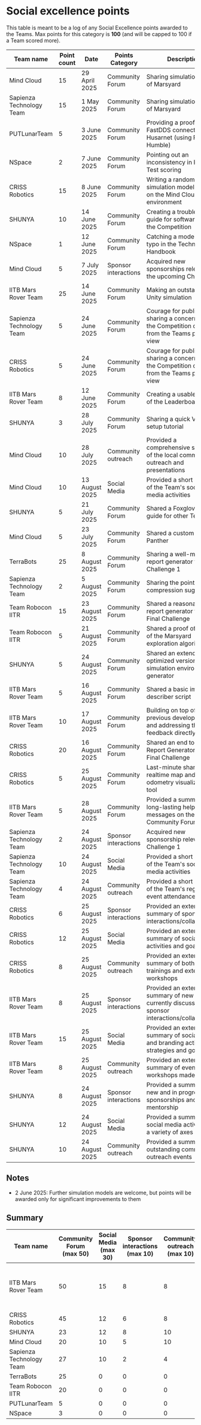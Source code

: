 # Social excellence points

This table is meant to be a log of any Social Excellence points awarded to the Teams. Max points for this category is **100** (and will be capped to 100 if a Team scored more).

| Team name                | Point count | Date           | Points Category      | Description                                                                                       | URL                                                                                               |
| ------------------------ | ----------- | -------------- | -------------------- | ------------------------------------------------------------------------------------------------- | ------------------------------------------------------------------------------------------------- |
| Mind Cloud               | 15          | 29 April 2025  | Community Forum      | Sharing simulation model of Marsyard                                                              | https://erc2025.husarion.com/t/simulation-world-and-models/49                                     |
| Sapienza Technology Team | 15          | 1 May 2025     | Community Forum      | Sharing simulation model of Marsyard                                                              | https://erc2025.husarion.com/t/simulation-world-and-models/49                                     |
| PUTLunarTeam             | 5           | 3 June 2025    | Community Forum      | Providing a proof of FastDDS connectivity via Husarnet (using ROS Humble)                         | e-mail                                                                                            |
| NSpace                   | 2           | 7 June 2025    | Community Forum      | Pointing out an inconsistency in Payload Test scoring                                             | https://erc2025.husarion.com/t/minor-inconsistency-in-payload-test-scoring-table/90               |
| CRISS Robotics           | 15          | 8 June 2025    | Community Forum      | Writing a randomizer for simulation model based on the Mind Cloud's environment                   | https://erc2025.husarion.com/t/challenge-1-world-creation/91                                      |
| SHUNYA                   | 10          | 14 June 2025   | Community Forum      | Creating a troubleshooting guide for software used in the Competition                             | https://erc2025.husarion.com/t/ros-2-connectivity-troubleshooting-guide/108                       |
| NSpace                   | 1           | 12 June 2025   | Community Forum      | Catching a model number typo in the Technical Handbook                                            | https://erc2025.husarion.com/t/clarification-on-led-matrix-type/104                               |
| Mind Cloud               | 5           | 7 July 2025    | Sponsor interactions | Acquired new sponsorships relevant to the upcoming Challenges                                     | (Private message) https://erc2025.husarion.com/t/sponsor-interactions-mind-cloud-team/124         |
| IITB Mars Rover Team     | 25          | 14 June 2025   | Community Forum      | Making an outstanding Unity simulation                                                            | https://erc2025.husarion.com/t/unity-simulation-setup/110                                         |
| Sapienza Technology Team | 5           | 24 June 2025   | Community Forum      | Courage for publicly sharing a concern about the Competition changes from the Teams point of view | https://erc2025.husarion.com/t/regarding-the-competition-changes/115                              |
| CRISS Robotics           | 5           | 24 June 2025   | Community Forum      | Courage for publicly sharing a concern about the Competition changes from the Teams point of view | https://erc2025.husarion.com/t/concern-regarding-the-sudden-changes/114                           |
| IITB Mars Rover Team     | 8           | 12 June 2025   | Community Forum      | Creating a usable version of the Leaderboard                                                      | https://erc2025.husarion.com/t/erc-2025-leaderboard/105                                           |
| SHUNYA                   | 3           | 28 July 2025   | Community Forum      | Sharing a quick VNC setup tutorial                                                                | https://erc2025.husarion.com/t/vnc-troubleshooting-guide/211                                      |
| Mind Cloud               | 10          | 28 July 2025   | Community outreach   | Provided a comprehensive summary of the local community outreach and presentations                | (Private message) https://erc2025.husarion.com/t/community-outreach-mind-cloud/212                |
| Mind Cloud               | 10          | 13 August 2025 | Social Media         | Provided a short summary of the Team's social media activities                                    | (Private message) https://erc2025.husarion.com/t/social-media-marketing-mind-cloud-team/240       |
| SHUNYA                   | 5           | 21 July 2025   | Community Forum      | Shared a Foxglove setup guide for other Teams                                                     | https://erc2025.husarion.com/t/foxglove-cum-troubleshooting-guide-ros-test/184                    |
| Mind Cloud               | 5           | 23 July 2025   | Community Forum      | Shared a custom GUI for Panther                                                                   | https://erc2025.husarion.com/t/tool-share-mind-clouds-ros-2-dashboard-for-panther-ugv/193         |
| TerraBots                | 25          | 8 August 2025  | Community Forum      | Sharing a well-made report generator for Challenge 1                                              | https://erc2025.husarion.com/t/automatic-report-generator-agent/232                               |
| Sapienza Technology Team | 2           | 5 August 2025  | Community Forum      | Sharing the point cloud compression suggestion                                                    | https://erc2025.husarion.com/t/payload-test-communication-issues-what-we-tried/226?u=pidpawel     |
| Team Robocon IITR        | 15          | 23 August 2025 | Community Forum      | Shared a reasonable report generator for the Final Challenge                                      | https://erc2025.husarion.com/t/tool-share-autonomous-object-detection-and-report-generation/256   |
| Team Robocon IITR        | 5           | 21 August 2025 | Community Forum      | Shared a proof of concept of the Marsyard exploration algorithm                                   | https://erc2025.husarion.com/t/tool-share-autonomous-exploration-toolkit-by-team-robocon-iitr/253 |
| SHUNYA                   | 5           | 24 August 2025 | Community Forum      | Shared an extended and optimized version of the simulation environment generator                  | https://erc2025.husarion.com/t/your-new-erc-practice-world-is-here/257                            |
| IITB Mars Rover Team     | 5           | 16 August 2025 | Community Forum      | Shared a basic image LLM describer script                                                         | https://erc2025.husarion.com/t/llm-descriptor-tool/245                                            |
| IITB Mars Rover Team     | 10          | 17 August 2025 | Community Forum      | Building on top of previous developments and addressing the feedback directly                     | https://erc2025.husarion.com/t/updated-unity-simulation-for-final-testing/248                     |
| CRISS Robotics           | 20          | 16 August 2025 | Community Forum      | Shared an end to end Report Generator for the Final Challenge                                     | https://erc2025.husarion.com/t/end-to-end-report-generator/246                                    |
| CRISS Robotics           | 5           | 25 August 2025 | Community Forum      | Last-minute shared a realtime map and odometry visualization tool                                 | https://erc2025.husarion.com/t/matplotlib-based-plotter-for-final-reports/264                     |
| IITB Mars Rover Team     | 5           | 28 August 2025 | Community Forum      | Provided a summary of a long-lasting helpful messages on the Community Forum                      | e-mail                                                                                            |
| Sapienza Technology Team | 2           | 24 August 2025 | Sponsor interactions | Acquired new sponsorship relevant to Challenge 1                                                  | e-mail                                                                                            |
| Sapienza Technology Team | 10          | 24 August 2025 | Social Media         | Provided a short summary of the Team's social media activities                                    | e-mail                                                                                            |
| Sapienza Technology Team | 4           | 24 August 2025 | Community outreach   | Provided a short summary of the Team's regular event attendance                                   | e-mail                                                                                            |
| CRISS Robotics           | 6           | 25 August 2025 | Sponsor interactions | Provided an extensive summary of sponsor interactions/collaboration                               | e-mail                                                                                            |
| CRISS Robotics           | 12          | 25 August 2025 | Social Media         | Provided an extensive summary of social media activities and goals                                | e-mail                                                                                            |
| CRISS Robotics           | 8           | 25 August 2025 | Community outreach   | Provided an extensive summary of both internal trainings and external workshops                   | e-mail                                                                                            |
| IITB Mars Rover Team     | 8           | 25 August 2025 | Sponsor interactions | Provided an extensive summary of new and currently discussed sponsor interactions/collaborations  | e-mail                                                                                            |
| IITB Mars Rover Team     | 15          | 25 August 2025 | Social Media         | Provided an extensive summary of social media and branding activities, strategies and goals       | e-mail                                                                                            |
| IITB Mars Rover Team     | 8           | 25 August 2025 | Community outreach   | Provided an extensive summary of events and workshops made so far                                 | e-mail                                                                                            |
| SHUNYA                   | 8           | 24 August 2025 | Sponsor interactions | Provided a summary of new and in progress sponsorships and mentorship                             | e-mail                                                                                            |
| SHUNYA                   | 12          | 24 August 2025 | Social Media         | Provided a summary of social media activities on a variety of axes                                | e-mail                                                                                            |
| SHUNYA                   | 10          | 24 August 2025 | Community outreach   | Provided a summary of outstanding community outreach events                                       | e-mail                                                                                            |

## Notes
- 2 June 2025: Further simulation models are welcome, but points will be awarded only for significant improvements to them

## Summary

| Team name                | Community Forum (max 50) | Social Media (max 30) | Sponsor interactions (max 10) | Community outreach (max 10) | Sum (max 100) | Notes                                            |
| ------------------------ | ------------------------ | --------------------- | ----------------------------- | --------------------------- | ------------- | ------------------------------------------------ |
| IITB Mars Rover Team     | 50                       | 15                    | 8                             | 8                           | 92            | 61 in Community Forum, capped to 50 as per Rules |
| CRISS Robotics           | 45                       | 12                    | 6                             | 8                           | 71            |                                                  |
| SHUNYA                   | 23                       | 12                    | 8                             | 10                          | 53            |                                                  |
| Mind Cloud               | 20                       | 10                    | 5                             | 10                          | 45            |                                                  |
| Sapienza Technology Team | 27                       | 10                    | 2                             | 4                           | 43            |                                                  |
| TerraBots                | 25                       | 0                     | 0                             | 0                           | 25            |                                                  |
| Team Robocon IITR        | 20                       | 0                     | 0                             | 0                           | 20            |                                                  |
| PUTLunarTeam             | 5                        | 0                     | 0                             | 0                           | 5             |                                                  |
| NSpace                   | 3                        | 0                     | 0                             | 0                           | 3             |                                                  |
